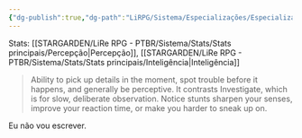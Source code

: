 ```yaml
---
{"dg-publish":true,"dg-path":"LiRPG/Sistema/Especializações/Especializações existentes/Observação.md","permalink":"/li-rpg/sistema/especializacoes/especializacoes-existentes/observacao/","created":"2025-01-11T01:32:05.513-03:00","updated":"2025-01-12T02:34:53.255-03:00"}
---
```



Stats: [[STARGARDEN/LiRe RPG - PTBR/Sistema/Stats/Stats principais/Percepção\|Percepção]], [[STARGARDEN/LiRe RPG - PTBR/Sistema/Stats/Stats principais/Inteligência\|Inteligência]]

> Ability to pick up details in the moment, spot trouble before it happens, and generally be perceptive. It contrasts Investigate, which is for slow, deliberate observation. Notice stunts sharpen your senses, improve your reaction time, or make you harder to sneak up on.

Eu não vou escrever.